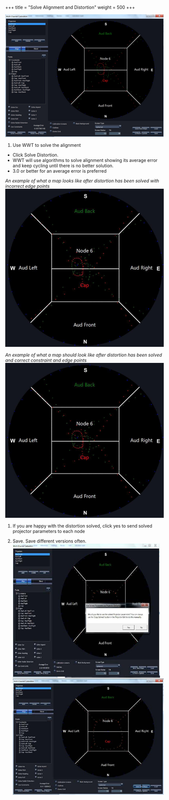 +++
title = "Solve Alignment and Distortion"
weight = 500
+++

![](assets/solve.jpg)

1.  Use WWT to solve the alignment
  -  Click Solve Distortion.
  -  WWT will use algorithms to solve alignment showing its average error and keep cycling until there is no better solution.
  -  3.0 or better for an average error is preferred

  _An example of what a map looks like after distortion has been solved with incorrect edge points_
  ![](assets/incorrectedge.png)

  _An example of what a map should look like after distortion has been solved and correct constraint and edge points_
  ![](assets/correctedge.png)

1.  If you are happy with the distortion solved, click yes to send solved projector parameters to each node

1.  Save. Save different versions often.
![](assets/save1.jpg)![](assets/save2.jpg)
